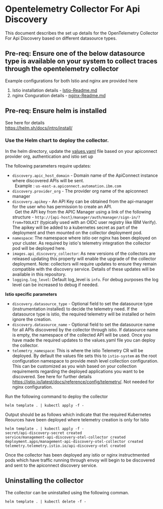 # Opentelemetry Collector For Api Discovery

This document describes the set up details for the OpenTelemetry Collector For Api Discovery based on different datasource types. 
## Pre-req: Ensure one of the below datasource type is available on your system to collect traces through the opentelemetry collector

Example configurations for both Istio and nginx are provided here
1. Istio installation details - [Istio-Readme.md](https://github.com/Nirai2305/test-github-collector/blob/main/Istio.md)
2. nginx Conguration details - [nginx-Readme.md](https://github.com/Nirai2305/test-github-collector/blob/main/nginx.md)

## Pre-req: Ensure helm is installed  

See here for details  
https://helm.sh/docs/intro/install/  
 

### Use the Helm chart to deploy the collector.  

In the helm directory, update the [values.yaml](apidiscovery/values.yaml) file based on your apiconnect provider org, authentication and istio set up  

The following parameters require updates:   
 - `discovery.apic_host_domain` - Domain name of the ApiConnect instance where discovered APIs will be sent.<br /> &nbsp; Example : `us-east-a.apiconnect.automation.ibm.com`  
 - `discovery.provider_org` - The provider org name of the apiconnect manager  
 - `discovery.apikey` - An API Key can be obtained from the api-manager for the user who has permission to create an API.  
&nbsp; Get the API key from the APIC Manager using a link of the following structure - `http://{api-host}/manager/auth/manager/sign-in/?from=TOOLKIT` (typically used with an OIDC user registry like IBM Verify). 
The apikey will be added to a kubernetes secret as part of the deployment and then mounted on the collector deployment pod.  
- `namespace`: The namespace where istio oer nginx has been deployed on your cluster. As required by istio's telemetry integration the collector pod will be deployed here.      
- `images.api_discovery_collector`: As new versions of the collectors are released updating this property will enable the upgrade of the collector deployment. Note: collectors will require updates to ensure they remain compatible with the discovery service. Details of these updates will be available in this repository.
- `logging.log_level`: Default log_level is `info`. For debug purposes the log level can be increased to debug if needed.  

**Istio specific parameters**

- `discovery.datasource_type` - Optional field to set the datasource type (instrumentation installed) to decide the telemetry need. If the datasource type is istio, the required telemetry will be installed or helm ignore the creation.  
- `discovery.datasource_name` - Optional field to set the datasource name for all APIs discovered by the collector through istio. If datasource name is empty, the namespace of the collected API will be used. 
Once you have made the required updates to the values.yaml file you can deploy the collector.
- `telemetry_namespace`: This is where the istio Telemetry CR will be deployed. By default the values file sets this to `istio-system` as the root configuration namespace to provide mesh level collection configuration. This can be customized as you wish based on your collection requirements regarding the deployed applications you want to be discovered. See here for further details https://istio.io/latest/docs/reference/config/telemetry/. Not needed for nginx configuration.

Run the following command to deploy the collector  
```
helm template . | kubectl apply -f -
```
Output should be as follows which indicate that the required Kubernetes Reources have been deployed where telemetry creation is only for Istio

```
helm template . | kubectl apply -f -
secret/api-discovery-secret created
service/management-api-discovery-otel-collector created
deployment.apps/management-api-discovery-otel-collector created
telemetry.telemetry.istio.io/api-discovery-otel created
```

Once the collector has been deployed any istio or nginx instructmented pods which have traffic running through envoy will begin to be discovered and sent to the apiconnect discovery service.  

## Uninstalling the collector

The collector can be uninstalled using the following comman.  

```
helm template . | kubectl delete -f -
```
